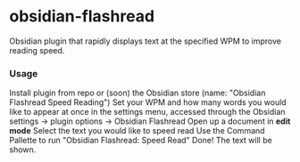 # obsidian-flashread

Obsidian plugin that rapidly displays text at the specified WPM to improve reading speed.

### Usage
Install plugin from repo or (soon) the Obsidian store (name: "Obsidian Flashread Speed Reading")
Set your WPM and how many words you would like to appear at once in the settings menu, accessed through the Obsidian settings -> plugin options -> Obsidian Flashread
Open up a document in __edit mode__
Select the text you would like to speed read
Use the Command Pallette to run "Obsidian Flashread: Speed Read"
Done! The text will be shown.
